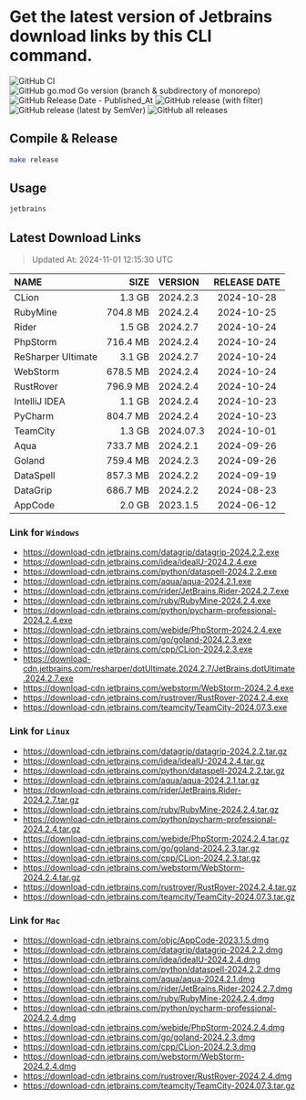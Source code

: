 # Get the latest version of Jetbrains download links by this CLI command.

![GitHub CI](https://github.com/designinlife/jetbrains/actions/workflows/ci.yml/badge.svg)
![GitHub go.mod Go version (branch & subdirectory of monorepo)](https://img.shields.io/github/go-mod/go-version/designinlife/jetbrains/master)
![GitHub Release Date - Published_At](https://img.shields.io/github/release-date/designinlife/jetbrains)
![GitHub release (with filter)](https://img.shields.io/github/v/release/designinlife/jetbrains)
![GitHub release (latest by SemVer)](https://img.shields.io/github/downloads/designinlife/jetbrains/v1.1.10/total)
![GitHub all releases](https://img.shields.io/github/downloads/designinlife/jetbrains/total)

## Compile & Release

```bash
make release
```

## Usage

```bash
jetbrains
```

## Latest Download Links

> Updated At: 2024-11-01 12:15:30 UTC

| NAME | SIZE | VERSION | RELEASE DATE |
| :-- | --: | :-- | :--: |
| CLion | 1.3 GB | 2024.2.3 | 2024-10-28 |
| RubyMine | 704.8 MB | 2024.2.4 | 2024-10-25 |
| Rider | 1.5 GB | 2024.2.7 | 2024-10-24 |
| PhpStorm | 716.4 MB | 2024.2.4 | 2024-10-24 |
| ReSharper Ultimate | 3.1 GB | 2024.2.7 | 2024-10-24 |
| WebStorm | 678.5 MB | 2024.2.4 | 2024-10-24 |
| RustRover | 796.9 MB | 2024.2.4 | 2024-10-24 |
| IntelliJ IDEA | 1.1 GB | 2024.2.4 | 2024-10-23 |
| PyCharm | 804.7 MB | 2024.2.4 | 2024-10-23 |
| TeamCity | 1.3 GB | 2024.07.3 | 2024-10-01 |
| Aqua | 733.7 MB | 2024.2.1 | 2024-09-26 |
| Goland | 759.4 MB | 2024.2.3 | 2024-09-26 |
| DataSpell | 857.3 MB | 2024.2.2 | 2024-09-19 |
| DataGrip | 686.7 MB | 2024.2.2 | 2024-08-23 |
| AppCode | 2.0 GB | 2023.1.5 | 2024-06-12 |

### Link for `Windows`

* <https://download-cdn.jetbrains.com/datagrip/datagrip-2024.2.2.exe>
* <https://download-cdn.jetbrains.com/idea/ideaIU-2024.2.4.exe>
* <https://download-cdn.jetbrains.com/python/dataspell-2024.2.2.exe>
* <https://download-cdn.jetbrains.com/aqua/aqua-2024.2.1.exe>
* <https://download-cdn.jetbrains.com/rider/JetBrains.Rider-2024.2.7.exe>
* <https://download-cdn.jetbrains.com/ruby/RubyMine-2024.2.4.exe>
* <https://download-cdn.jetbrains.com/python/pycharm-professional-2024.2.4.exe>
* <https://download-cdn.jetbrains.com/webide/PhpStorm-2024.2.4.exe>
* <https://download-cdn.jetbrains.com/go/goland-2024.2.3.exe>
* <https://download-cdn.jetbrains.com/cpp/CLion-2024.2.3.exe>
* <https://download-cdn.jetbrains.com/resharper/dotUltimate.2024.2.7/JetBrains.dotUltimate.2024.2.7.exe>
* <https://download-cdn.jetbrains.com/webstorm/WebStorm-2024.2.4.exe>
* <https://download-cdn.jetbrains.com/rustrover/RustRover-2024.2.4.exe>
* <https://download-cdn.jetbrains.com/teamcity/TeamCity-2024.07.3.exe>

### Link for `Linux`

* <https://download-cdn.jetbrains.com/datagrip/datagrip-2024.2.2.tar.gz>
* <https://download-cdn.jetbrains.com/idea/ideaIU-2024.2.4.tar.gz>
* <https://download-cdn.jetbrains.com/python/dataspell-2024.2.2.tar.gz>
* <https://download-cdn.jetbrains.com/aqua/aqua-2024.2.1.tar.gz>
* <https://download-cdn.jetbrains.com/rider/JetBrains.Rider-2024.2.7.tar.gz>
* <https://download-cdn.jetbrains.com/ruby/RubyMine-2024.2.4.tar.gz>
* <https://download-cdn.jetbrains.com/python/pycharm-professional-2024.2.4.tar.gz>
* <https://download-cdn.jetbrains.com/webide/PhpStorm-2024.2.4.tar.gz>
* <https://download-cdn.jetbrains.com/go/goland-2024.2.3.tar.gz>
* <https://download-cdn.jetbrains.com/cpp/CLion-2024.2.3.tar.gz>
* <https://download-cdn.jetbrains.com/webstorm/WebStorm-2024.2.4.tar.gz>
* <https://download-cdn.jetbrains.com/rustrover/RustRover-2024.2.4.tar.gz>
* <https://download-cdn.jetbrains.com/teamcity/TeamCity-2024.07.3.tar.gz>

### Link for `Mac`

* <https://download-cdn.jetbrains.com/objc/AppCode-2023.1.5.dmg>
* <https://download-cdn.jetbrains.com/datagrip/datagrip-2024.2.2.dmg>
* <https://download-cdn.jetbrains.com/idea/ideaIU-2024.2.4.dmg>
* <https://download-cdn.jetbrains.com/python/dataspell-2024.2.2.dmg>
* <https://download-cdn.jetbrains.com/aqua/aqua-2024.2.1.dmg>
* <https://download-cdn.jetbrains.com/rider/JetBrains.Rider-2024.2.7.dmg>
* <https://download-cdn.jetbrains.com/ruby/RubyMine-2024.2.4.dmg>
* <https://download-cdn.jetbrains.com/python/pycharm-professional-2024.2.4.dmg>
* <https://download-cdn.jetbrains.com/webide/PhpStorm-2024.2.4.dmg>
* <https://download-cdn.jetbrains.com/go/goland-2024.2.3.dmg>
* <https://download-cdn.jetbrains.com/cpp/CLion-2024.2.3.dmg>
* <https://download-cdn.jetbrains.com/webstorm/WebStorm-2024.2.4.dmg>
* <https://download-cdn.jetbrains.com/rustrover/RustRover-2024.2.4.dmg>
* <https://download-cdn.jetbrains.com/teamcity/TeamCity-2024.07.3.tar.gz>
